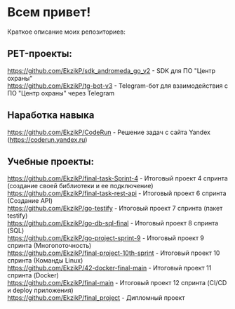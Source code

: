 # Всем привет!

Краткое описание моих репозиториев:

## PET-проекты:  
https://github.com/EkzikP/sdk_andromeda_go_v2 - SDK для ПО "Центр охраны"  
https://github.com/EkzikP/tg-bot-v3 - Telegram-бот для взаимодействия с ПО "Центр охраны" через Telegram

## Наработка навыка
https://github.com/EkzikP/CodeRun - Решение задач с сайта Yandex (https://coderun.yandex.ru)

## Учебные проекты:  
https://github.com/EkzikP/final-task-Sprint-4 - Итоговый проект 4 спринта (создание своей библиотеки и ее подключение)  
https://github.com/EkzikP/final-task-rest-api - Итоговый проект 6 спринта (Создание API)  
https://github.com/EkzikP/go-testify - Итоговый проект 7 спринта (пакет testify)  
https://github.com/EkzikP/go-db-sql-final - Итоговый проект 8 спринта (SQL)  
https://github.com/EkzikP/go-project-sprint-9 - Итоговый проект 9 спринта (Многопоточность)  
https://github.com/EkzikP/final-project-10th-sprint - Итоговый проект 10 спринта (Команды Linux)  
https://github.com/EkzikP/42-docker-final-main - Итоговый проект 11 спринта (Docker)  
https://github.com/EkzikP/final-main - Итоговый проект 12 спринта (CI/CD и deploy приложения)  
https://github.com/EkzikP/final_project - Дипломный проект
